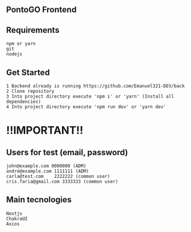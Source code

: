 ## PontoGO Frontend

## Requirements

    npm or yarn
    git
    nodejs

## Get Started

    1 Backend already is running https://github.com/Emanuel321-DEV/back
    2 Clone repository
    3 Into project directory execute 'npm i' or 'yarn' (Install all dependencies) 
    4 Into project directory execute 'npm run dev' or 'yarn dev'

# !!IMPORTANT!!

## Users for test (email, password)
    
    john@example.com 0000000 (ADM)
    andre@example.com 1111111 (ADM)
    carla@test.com    2222222 (common user)
    cris.faria@gmail.com 3333333 (common user)

## Main tecnologies

    Nextjs
    ChakraUI
    Axios
    

